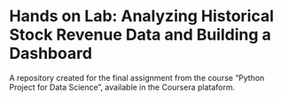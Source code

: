 # Hands on Lab: Analyzing Historical Stock Revenue Data and Building a Dashboard

A repository created for the final assignment from the course “Python Project for Data Science”, available in the Coursera plataform. 
